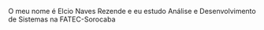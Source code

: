 O meu nome é Elcio Naves Rezende e eu estudo Análise e Desenvolvimento de Sistemas na FATEC-Sorocaba
